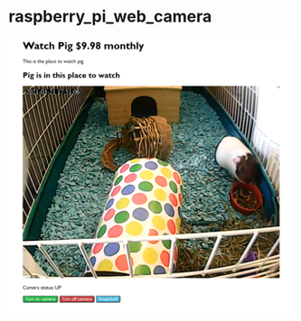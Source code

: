 # raspberry_pi_web_camera
![alt text](https://raw.githubusercontent.com/makemebitter/raspberry_pi_web_camera/master/Capture.PNG)

